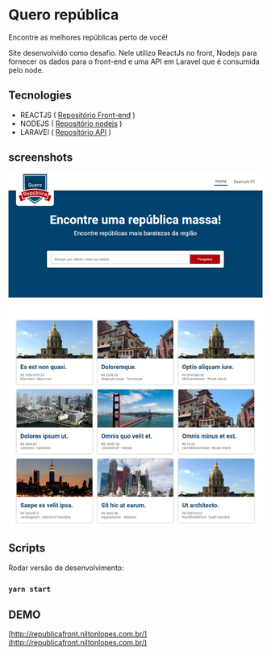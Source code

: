 # Quero república

Encontre as melhores repúblicas perto de você!

Site desenvolvido como desafio. Nele utilizo ReactJs no front, Nodejs para fornecer os dados para o front-end e uma API em Laravel que é consumida pelo node.

## Tecnologies

- REACTJS ( [Repositório Front-end](https://github.com/niltonslf/quero-republica-front-end) )
- NODEJS ( [Repositório nodejs](https://github.com/niltonslf/quero-republica-node) )
- LARAVEl ( [Repositório API](https://github.com/niltonslf/quero-republica-api) )

## screenshots

![image](front.png)

## Scripts

Rodar versão de desenvolvimento:

### `yarn start`

## DEMO

[http://republicafront.niltonlopes.com.br/](http://republicafront.niltonlopes.com.br/)
